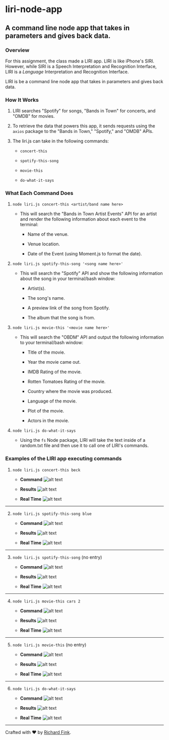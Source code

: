 # liri-node-app

## A command line node app that takes in parameters and gives back data.

### Overview

For this assignment, the class made a LIRI app. LIRI is like iPhone's SIRI. However, while SIRI is a Speech Interpretation and Recognition Interface, LIRI is a _Language_ Interpretation and Recognition Interface. 

LIRI is be a command line node app that takes in parameters and gives back data.

### How It Works

1. LIRI searches "Spotify" for songs, "Bands in Town" for concerts, and "OMDB" for movies.

2. To retrieve the data that powers this app, it sends requests using the `axios` package to the "Bands in Town," "Spotify," and "OMDB" APIs.

3. The liri.js can take in the following commands:

   * `concert-this`

   * `spotify-this-song`

   * `movie-this`

   * `do-what-it-says`

### What Each Command Does

1. `node liri.js concert-this <artist/band name here>`

   * This will search the "Bands in Town Artist Events" API for an artist and render the following information about each event to the terminal:

     * Name of the venue.

     * Venue location.

     * Date of the Event (using Moment.js to format the date).

2. `node liri.js spotify-this-song '<song name here>'`

   * This will search the "Spotify" API and show the following information about the song in your terminal/bash window:

     * Artist(s).

     * The song's name.

     * A preview link of the song from Spotify.

     * The album that the song is from.

3. `node liri.js movie-this '<movie name here>'`

   * This will search the "OBDM" API and output the following information to your terminal/bash window:

       * Title of the movie.

       * Year the movie came out.

       * IMDB Rating of the movie.

       * Rotten Tomatoes Rating of the movie.

       * Country where the movie was produced.

       * Language of the movie.

       * Plot of the movie.

       * Actors in the movie.

4. `node liri.js do-what-it-says`

   * Using the `fs` Node package, LIRI will take the text inside of a random.txt file and then use it to call one of LIRI's commands.

### Examples of the LIRI app executing commands

1. `node liri.js concert-this beck`

     * **Command**
     ![alt text](https://github.com/swissfink/liri-node-app/blob/master/images/concert-command.png "concert-this command") 

     * **Results**
     ![alt text](https://github.com/swissfink/liri-node-app/blob/master/images/concert-results.png "concert-this results") 

     * **Real Time**
     ![alt text](https://github.com/swissfink/liri-node-app/blob/master/images/concert.gif "concert-this results gif") 

---

2. `node liri.js spotify-this-song blue`

     * **Command**
     ![alt text](https://github.com/swissfink/liri-node-app/blob/master/images/spotify-command.png "spotify-this-song command") 

     * **Results**
     ![alt text](https://github.com/swissfink/liri-node-app/blob/master/images/spotify-results.png "spotify-this-song results") 

     * **Real Time**
     ![alt text](https://github.com/swissfink/liri-node-app/blob/master/images/spotify.gif "spoify-this-song results gif") 

---

3. `node liri.js spotify-this-song` (no entry)

     * **Command**
     ![alt text](https://github.com/swissfink/liri-node-app/blob/master/images/spotify-command-no-entry.png "spotify-this-song command - no entry") 

     * **Results**
     ![alt text](https://github.com/swissfink/liri-node-app/blob/master/images/spotify-results-no-entry.png "spotify-this-song results - no entry") 

     * **Real Time**
     ![alt text](https://github.com/swissfink/liri-node-app/blob/master/images/spotify-no-entry.gif "spotify-this-song results - no entry gif") 

---

4. `node liri.js movie-this cars 2` 

     * **Command**
     ![alt text](https://github.com/swissfink/liri-node-app/blob/master/images/movie-command.png "movie-this command") 

     * **Results**
     ![alt text](https://github.com/swissfink/liri-node-app/blob/master/images/movie-results.png "movie-this results") 

     * **Real Time**
     ![alt text](https://github.com/swissfink/liri-node-app/blob/master/images/movie.gif "movie-this results gif") 

---

5. `node liri.js movie-this` (no entry) 

     * **Command**
     ![alt text](https://github.com/swissfink/liri-node-app/blob/master/images/movie-command-no-entry.png "movie-this command - no entry") 

     * **Results**
     ![alt text](https://github.com/swissfink/liri-node-app/blob/master/images/movie-results-no-entry.png "movie-this results - no entry") 

     * **Real Time**
     ![alt text](https://github.com/swissfink/liri-node-app/blob/master/images/movie-no-entry.gif "movie-this results - no entry gif") 

---

6. `node liri.js do-what-it-says` 

     * **Command**
     ![alt text](https://github.com/swissfink/liri-node-app/blob/master/images/do-command.png "do-what-it-says command") 

     * **Results**
     ![alt text](https://github.com/swissfink/liri-node-app/blob/master/images/do-results.png "do-what-it-says results") 

     * **Real Time**
     ![alt text](https://github.com/swissfink/liri-node-app/blob/master/images/do-it.gif "do-what-it-says results gif") 

---

Crafted with :heart: by [Richard Fink](https://swissfink.github.io/).
